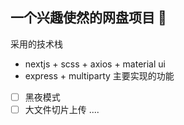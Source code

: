 ## 一个兴趣使然的网盘项目 🤔
采用的技术栈
- nextjs + scss + axios + material ui
- express + multiparty
主要实现的功能
- [ ] 黑夜模式
- [ ] 大文件切片上传
....
